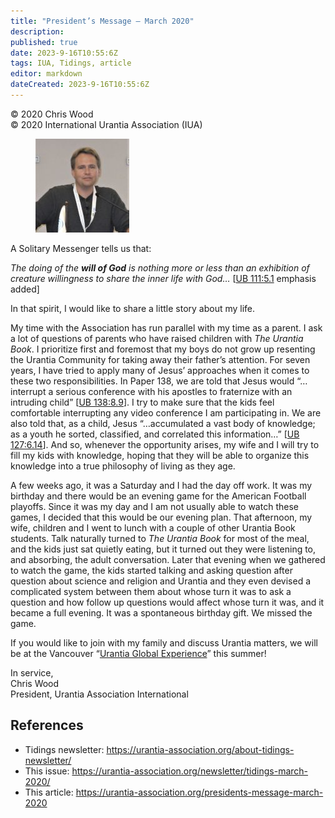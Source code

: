```yaml
---
title: "President’s Message – March 2020"
description: 
published: true
date: 2023-9-16T10:55:6Z
tags: IUA, Tidings, article
editor: markdown
dateCreated: 2023-9-16T10:55:6Z
---
```


<p class="v-card v-sheet theme--light gray lighten-3 px-2">© 2020 Chris Wood<br>© 2020 International Urantia Association (IUA)</p>

<figure id="Figure_1" class="image urantiapedia image-style-align-left">
<img src="../../../image/article/IUA_Tidings/Chris-Wood-Presenting-enhanced.jpg">
</figure>

A Solitary Messenger tells us that:

_The doing of the_ **_will of God_** _is nothing more or less than an exhibition of creature willingness to share the inner life with God…_ [[UB 111:5.1](/en/The_Urantia_Book/111#p5_1) emphasis added]

In that spirit, I would like to share a little story about my life.

My time with the Association has run parallel with my time as a parent. I ask a lot of questions of parents who have raised children with _The Urantia Book_. I prioritize first and foremost that my boys do not grow up resenting the Urantia Community for taking away their father’s attention. For seven years, I have tried to apply many of Jesus’ approaches when it comes to these two responsibilities. In Paper 138, we are told that Jesus would “…interrupt a serious conference with his apostles to fraternize with an intruding child” [[UB 138:8.9](/en/The_Urantia_Book/138#p8_9)]. I try to make sure that the kids feel comfortable interrupting any video conference I am participating in. We are also told that, as a child, Jesus “…accumulated a vast body of knowledge; as a youth he sorted, classified, and correlated this information…” [[UB 127:6.14](/en/The_Urantia_Book/127#p6_14)]. And so, whenever the opportunity arises, my wife and I will try to fill my kids with knowledge, hoping that they will be able to organize this knowledge into a true philosophy of living as they age.

A few weeks ago, it was a Saturday and I had the day off work. It was my birthday and there would be an evening game for the American Football playoffs. Since it was my day and I am not usually able to watch these games, I decided that this would be our evening plan. That afternoon, my wife, children and I went to lunch with a couple of other Urantia Book students. Talk naturally turned to _The Urantia Book_ for most of the meal, and the kids just sat quietly eating, but it turned out they were listening to, and absorbing, the adult conversation. Later that evening when we gathered to watch the game, the kids started talking and asking question after question about science and religion and Urantia and they even devised a complicated system between them about whose turn it was to ask a question and how follow up questions would affect whose turn it was, and it became a full evening. It was a spontaneous birthday gift. We missed the game.

If you would like to join with my family and discuss Urantia matters, we will be at the Vancouver “[Urantia Global Experience](https://urantia-association.org/event/vancouver-2020-urantia-conference/)” this summer!

In service,  
Chris Wood  
President, Urantia Association International
<br style="clear:both;"/>

## References

- Tidings newsletter: https://urantia-association.org/about-tidings-newsletter/
- This issue: https://urantia-association.org/newsletter/tidings-march-2020/
- This article: https://urantia-association.org/presidents-message-march-2020